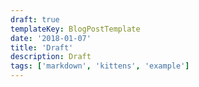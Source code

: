 ```yaml
---
draft: true
templateKey: BlogPostTemplate
date: '2018-01-07'
title: 'Draft'
description: Draft
tags: ['markdown', 'kittens', 'example']
---
```

